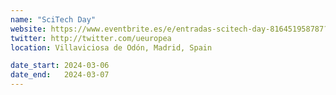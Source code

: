 ```yaml
---
name: "SciTech Day"
website: https://www.eventbrite.es/e/entradas-scitech-day-816451958787?aff=oddtdtcreator
twitter: http://twitter.com/ueuropea
location: Villaviciosa de Odón, Madrid, Spain

date_start: 2024-03-06
date_end:   2024-03-07
---
```

